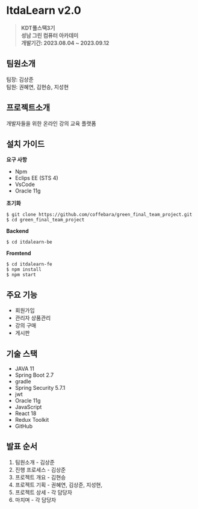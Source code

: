 # ItdaLearn v2.0
> **KDT풀스택3기**  
> **성남 그린 컴퓨터 아카데미**  
> **개발기간: 2023.08.04 ~ 2023.09.12**  


## 팀원소개

팀장: 김상준  
팀원: 권혜연, 김현승, 지성현   


## 프로젝트소개

개발자들을 위한 온라인 강의 교육 플랫폼


## 설치 가이드

**요구 사항**
- Npm  
- Eclips EE (STS 4)  
- VsCode  
- Oracle 11g  

**초기화**  

    $ git clone https://github.com/coffebara/green_final_team_project.git   
    $ cd green_final_team_project

**Backend**  

    $ cd itdalearn-be   

**Fromtend**  

    $ cd itdalearn-fe   
    $ npm install   
    $ npm start   

 
## 주요 기능

- 회원가입
- 관리자 상품관리
- 강의 구매
- 게시판


## 기술 스택

- JAVA 11
- Spring Boot 2.7
- gradle
- Spring Security 5.7.1
- jwt
- Oracle 11g
- JavaScript
- React 18
- Redux Toolkit
- GitHub



## 발표 순서

1. 팀원소개 - 김상준
2. 진행 프로세스 - 김상준
3.  프로젝트 개요 - 김현승
4. 프로젝트 기획 - 권혜연, 김상준, 지성현, 
5. 프로젝트 상세 - 각 담당자
6. 마치며 - 각 담당자
